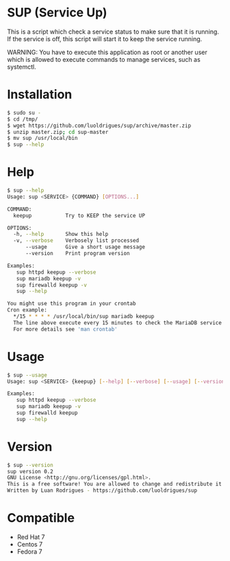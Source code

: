 SUP (Service Up)
================
This is a script which check a service status to make sure that it is running. If the service is off, this script will start it to keep the service running.

WARNING: You have to execute this application as root or another user which is allowed to execute commands to manage services, such as systemctl.

Installation
============
```sh
$ sudo su -
$ cd /tmp/
$ wget https://github.com/luoldrigues/sup/archive/master.zip
$ unzip master.zip; cd sup-master
$ mv sup /usr/local/bin
$ sup --help
```

Help
====
```sh
$ sup --help
Usage: sup <SERVICE> {COMMAND} [OPTIONS...]

COMMAND:
  keepup           Try to KEEP the service UP

OPTIONS:
  -h, --help       Show this help
  -v, --verbose    Verbosely list processed
      --usage      Give a short usage message
      --version    Print program version

Examples:
   sup httpd keepup --verbose
   sup mariadb keepup -v
   sup firewalld keepup -v
   sup --help

You might use this program in your crontab
Cron example:
  */15 * * * * /usr/local/bin/sup mariadb keepup
  The line above execute every 15 minutes to check the MariaDB service
  For more details see 'man crontab'
```

Usage
=====
```sh
$ sup --usage
Usage: sup <SERVICE> {keepup} [--help] [--verbose] [--usage] [--version]

Examples:
   sup httpd keepup --verbose
   sup mariadb keepup -v
   sup firewalld keepup
   sup --help
```

Version
=======
```sh
$ sup --version
sup version 0.2
GNU License <http://gnu.org/licenses/gpl.html>.
This is a free software! You are allowed to change and redistribute it for free.
Written by Luan Rodrigues - https://github.com/luoldrigues/sup
```

Compatible
==========
- Red Hat 7
- Centos 7
- Fedora 7

